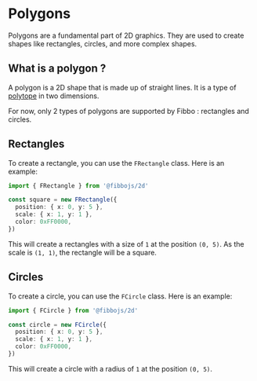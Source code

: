 # Polygons

Polygons are a fundamental part of 2D graphics. They are used to create shapes like rectangles, circles, and more complex shapes.

## What is a polygon ?

A polygon is a 2D shape that is made up of straight lines. It is a type of [polytope](https://en.wikipedia.org/wiki/Polytope) in two dimensions.

For now, only 2 types of polygons are supported by Fibbo : rectangles and circles.

## Rectangles

To create a rectangle, you can use the `FRectangle` class. Here is an example:

```typescript
import { FRectangle } from '@fibbojs/2d'

const square = new FRectangle({
  position: { x: 0, y: 5 },
  scale: { x: 1, y: 1 },
  color: 0xFF0000,
})
```

This will create a rectangles with a size of `1` at the position `(0, 5)`. As the scale is `(1, 1)`, the rectangle will be a square.

## Circles

To create a circle, you can use the `FCircle` class. Here is an example:

```typescript
import { FCircle } from '@fibbojs/2d'

const circle = new FCircle({
  position: { x: 0, y: 5 },
  scale: { x: 1, y: 1 },
  color: 0xFF0000,
})
```

This will create a circle with a radius of `1` at the position `(0, 5)`.
